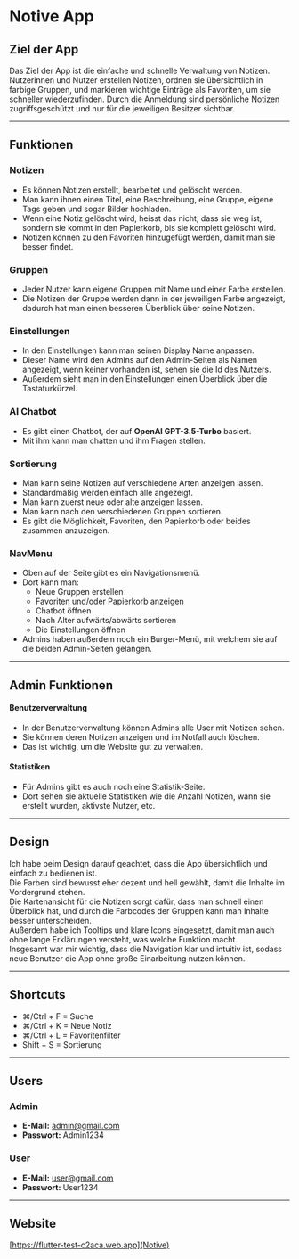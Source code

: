 # Notive App

## Ziel der App
Das Ziel der App ist die einfache und schnelle Verwaltung von Notizen. Nutzerinnen und Nutzer erstellen Notizen, ordnen sie übersichtlich in farbige Gruppen, und markieren wichtige Einträge als Favoriten, um sie schneller wiederzufinden. Durch die Anmeldung sind persönliche Notizen zugriffsgeschützt und nur für die jeweiligen Besitzer sichtbar.

---

## Funktionen

### Notizen
- Es können Notizen erstellt, bearbeitet und gelöscht werden.  
- Man kann ihnen einen Titel, eine Beschreibung, eine Gruppe, eigene Tags geben und sogar Bilder hochladen.  
- Wenn eine Notiz gelöscht wird, heisst das nicht, dass sie weg ist, sondern sie kommt in den Papierkorb, bis sie komplett gelöscht wird.  
- Notizen können zu den Favoriten hinzugefügt werden, damit man sie besser findet.

### Gruppen
- Jeder Nutzer kann eigene Gruppen mit Name und einer Farbe erstellen.  
- Die Notizen der Gruppe werden dann in der jeweiligen Farbe angezeigt, dadurch hat man einen besseren Überblick über seine Notizen.

### Einstellungen
- In den Einstellungen kann man seinen Display Name anpassen.  
- Dieser Name wird den Admins auf den Admin-Seiten als Namen angezeigt, wenn keiner vorhanden ist, sehen sie die Id des Nutzers.  
- Außerdem sieht man in den Einstellungen einen Überblick über die Tastaturkürzel.

### AI Chatbot
- Es gibt einen Chatbot, der auf **OpenAI GPT-3.5-Turbo** basiert.  
- Mit ihm kann man chatten und ihm Fragen stellen.

### Sortierung
- Man kann seine Notizen auf verschiedene Arten anzeigen lassen.  
- Standardmäßig werden einfach alle angezeigt.  
- Man kann zuerst neue oder alte anzeigen lassen.  
- Man kann nach den verschiedenen Gruppen sortieren.  
- Es gibt die Möglichkeit, Favoriten, den Papierkorb oder beides zusammen anzuzeigen.

### NavMenu
- Oben auf der Seite gibt es ein Navigationsmenü.  
- Dort kann man:
  - Neue Gruppen erstellen  
  - Favoriten und/oder Papierkorb anzeigen  
  - Chatbot öffnen  
  - Nach Alter aufwärts/abwärts sortieren  
  - Die Einstellungen öffnen  
- Admins haben außerdem noch ein Burger-Menü, mit welchem sie auf die beiden Admin-Seiten gelangen.

---
## Admin Funktionen

#### Benutzerverwaltung
- In der Benutzerverwaltung können Admins alle User mit Notizen sehen.  
- Sie können deren Notizen anzeigen und im Notfall auch löschen.  
- Das ist wichtig, um die Website gut zu verwalten.

#### Statistiken
- Für Admins gibt es auch noch eine Statistik-Seite.  
- Dort sehen sie aktuelle Statistiken wie die Anzahl Notizen, wann sie erstellt wurden, aktivste Nutzer, etc.
---

## Design
Ich habe beim Design darauf geachtet, dass die App übersichtlich und einfach zu bedienen ist.  
Die Farben sind bewusst eher dezent und hell gewählt, damit die Inhalte im Vordergrund stehen.  
Die Kartenansicht für die Notizen sorgt dafür, dass man schnell einen Überblick hat, und durch die Farbcodes der Gruppen kann man Inhalte besser unterscheiden.  
Außerdem habe ich Tooltips und klare Icons eingesetzt, damit man auch ohne lange Erklärungen versteht, was welche Funktion macht.  
Insgesamt war mir wichtig, dass die Navigation klar und intuitiv ist, sodass neue Benutzer die App ohne große Einarbeitung nutzen können.

---

## Shortcuts
- ⌘/Ctrl + F = Suche  
- ⌘/Ctrl + K = Neue Notiz  
- ⌘/Ctrl + L = Favoritenfilter  
- Shift + S = Sortierung  

---

## Users
### Admin
- **E-Mail:** admin@gmail.com  
- **Passwort:** Admin1234  

### User
- **E-Mail:** user@gmail.com  
- **Passwort:** User1234  

---

## Website
[https://flutter-test-c2aca.web.app](Notive)
